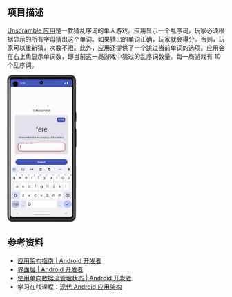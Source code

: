 ## 项目描述

[Unscramble 应用](https://developer.android.google.cn/codelabs/basic-android-kotlin-compose-viewmodel-and-state?hl=zh-cn&continue=https%3A%2F%2Fdeveloper.android.google.cn%2Fcourses%2Fpathways%2Fandroid-basics-compose-unit-4-pathway-1%3Fhl%3Dzh-cn%23codelab-https%3A%2F%2Fdeveloper.android.com%2Fcodelabs%2Fbasic-android-kotlin-compose-viewmodel-and-state#1)是一款猜乱序词的单人游戏。应用显示一个乱序词，玩家必须根据显示的所有字母猜出这个单词。如果猜出的单词正确，玩家就会得分。否则，玩家可以重新猜，次数不限。此外，应用还提供了一个跳过当前单词的选项。应用会在右上角显示单词数，即当前这一局游戏中猜过的乱序词数量。每一局游戏有 10 个乱序词。

<img src="images/a1bc55781d627b38.png" alt="img" style="zoom:33%;" />





## 参考资料

- [应用架构指南 | Android 开发者](https://developer.android.google.cn/topic/architecture?hl=zh-cn)
- [界面层 | Android 开发者](https://developer.android.google.cn/topic/architecture/ui-layer?hl=zh-cn)
- [使用单向数据流管理状态 | Android 开发者](https://developer.android.google.cn/topic/architecture/ui-layer?hl=zh-cn#udf)
- 学习在线课程：[现代 Android 应用架构](https://developer.android.google.cn/courses/pathways/android-architecture?hl=zh-cn)
